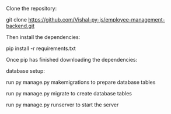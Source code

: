 Clone the repository:

git clone https://github.com/Vishal-py-js/employee-management-backend.git

Then install the dependencies:

pip install -r requirements.txt

Once pip has finished downloading the dependencies:

database setup:

run py manage.py makemigrations to prepare database tables

run py manage.py migrate to create database tables

run py manage.py runserver to start the server
